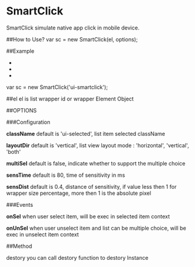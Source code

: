 SmartClick
==========

SmartClick simulate native app click in mobile device.

##How to Use?
	var sc = new SmartClick(el, options);

##Example
	<ul id="wrapper">
		<li ui-smartclick></li>
		<li ui-smartclick></li>
		<li ui-smartclick></li>
	</ul>
	var sc = new SmartClick('ui-smartclick');

##el
	el is list wrapper id or wrapper Element Object

##OPTIONS

###Configuration

__className__
	default is 'ui-selected', list item selected className

__layoutDir__
	default is 'vertical', list view layout mode : 'horizontal', 'vertical', 'both'

__multiSel__
	default is false, indicate whether to support the multiple choice

__sensTime__
	default is 80, time of sensitivity in ms

__sensDist__
	default is 0.4, distance of sensitivity, if value less then 1 for wrapper size percentage, more then 1 is the absolute pixel

###Events

__onSel__
	when user select item, will be exec in selected item context

__onUnSel__
	when user unselect item and list can be multiple choice, will be exec in unselect item context

##Method

destory
	you can call destory function to destory Instance